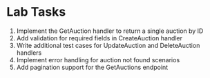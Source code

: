 # Lab Tasks

1. Implement the GetAuction handler to return a single auction by ID
2. Add validation for required fields in CreateAuction handler
3. Write additional test cases for UpdateAuction and DeleteAuction handlers
4. Implement error handling for auction not found scenarios
5. Add pagination support for the GetAuctions endpoint

